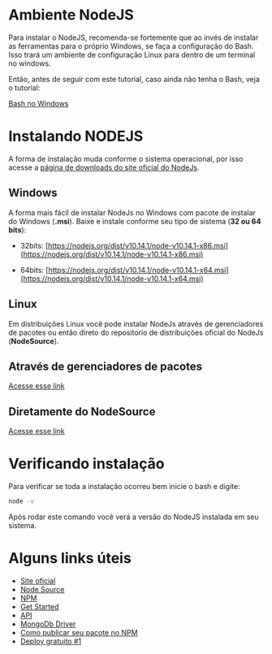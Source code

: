 # Ambiente NodeJS

Para instalar o NodeJS, recomenda-se fortemente que ao invés de instalar as ferramentas para o próprio Windows, se faça a configuração do Bash. Isso trará um ambiente de configuração Linux para dentro de um terminal no windows.

Então, antes de seguir com este tutorial, caso ainda não tenha o Bash, veja o tutorial:

[Bash no Windows](MEIFACIL-BASH-WINDOWS.md)

# Instalando NODEJS

A forma de instalação muda conforme o sistema operacional, por isso acesse a [página de downloads do site oficial do NodeJs](https://nodejs.org/en/download/).

## Windows 

A forma mais fácil de instalar NodeJs no Windows com pacote de instalar do Windows (**.msi**). Baixe e instale conforme seu tipo de sistema (**32 ou 64 bits**):

* 32bits: [https://nodejs.org/dist/v10.14.1/node-v10.14.1-x86.msi](https://nodejs.org/dist/v10.14.1/node-v10.14.1-x86.msi)

* 64bits: [https://nodejs.org/dist/v10.14.1/node-v10.14.1-x64.msi](https://nodejs.org/dist/v10.14.1/node-v10.14.1-x64.msi)

## Linux

Em distribuições Linux você pode instalar NodeJs através de gerenciadores de pacotes ou então direto do repositorio de distribuições oficial do NodeJs (**NodeSource**).

## Através de gerenciadores de pacotes

[Acesse esse link](https://nodejs.org/en/download/package-manager/)

## Diretamente do NodeSource

[Acesse esse link](https://github.com/nodesource/distributions#installation-instructions)

# Verificando instalação

Para verificar se toda a instalação ocorreu bem inicie o bash e digite:

``` bash
node -v
```

Após rodar este comando você verá a versão do NodeJS instalada em seu sistema.

# Alguns links úteis

* [Site oficial](https://nodejs.org)
* [Node Source](https://nodesource.com/)
* [NPM](https://www.npmjs.com/)
* [Get Started](https://nodejs.org/en/docs/guides/getting-started-guide/)
* [API](https://nodejs.org/api/)
* [MongoDb Driver](https://mongodb.github.io)
* [Como publicar seu pacote no NPM](https://hackernoon.com/publish-your-own-npm-package-946b19df577e)
* [Deploy gratuito #1](https://www.netlify.com/)

